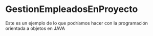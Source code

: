 # GestionEmpleadosEnProyecto
Este es un ejemplo de lo que podríamos hacer con la programación orientada a objetos en JAVA
